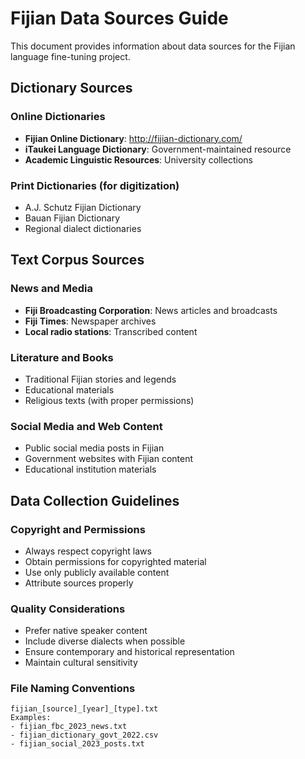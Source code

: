 # Fijian Data Sources Guide

This document provides information about data sources for the Fijian language fine-tuning project.

## Dictionary Sources

### Online Dictionaries
- **Fijian Online Dictionary**: http://fijian-dictionary.com/
- **iTaukei Language Dictionary**: Government-maintained resource
- **Academic Linguistic Resources**: University collections

### Print Dictionaries (for digitization)
- A.J. Schutz Fijian Dictionary
- Bauan Fijian Dictionary
- Regional dialect dictionaries

## Text Corpus Sources

### News and Media
- **Fiji Broadcasting Corporation**: News articles and broadcasts
- **Fiji Times**: Newspaper archives
- **Local radio stations**: Transcribed content

### Literature and Books
- Traditional Fijian stories and legends
- Educational materials
- Religious texts (with proper permissions)

### Social Media and Web Content
- Public social media posts in Fijian
- Government websites with Fijian content
- Educational institution materials

## Data Collection Guidelines

### Copyright and Permissions
- Always respect copyright laws
- Obtain permissions for copyrighted material
- Use only publicly available content
- Attribute sources properly

### Quality Considerations
- Prefer native speaker content
- Include diverse dialects when possible
- Ensure contemporary and historical representation
- Maintain cultural sensitivity

### File Naming Conventions
```
fijian_[source]_[year]_[type].txt
Examples:
- fijian_fbc_2023_news.txt
- fijian_dictionary_govt_2022.csv
- fijian_social_2023_posts.txt
```